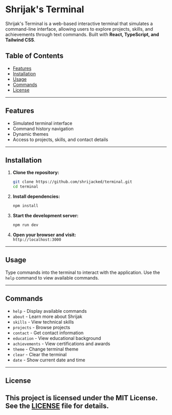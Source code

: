 # Shrijak's Terminal

Shrijak's Terminal is a web-based interactive terminal that simulates a command-line interface, allowing users to explore projects, skills, and achievements through text commands. Built with **React, TypeScript, and Tailwind CSS**.

## Table of Contents

- [Features](#features)
- [Installation](#installation)
- [Usage](#usage)
- [Commands](#commands)
- [License](#license)

---

## Features

- Simulated terminal interface
- Command history navigation
- Dynamic themes
- Access to projects, skills, and contact details

---

## Installation

1. **Clone the repository:**
    ```sh
    git clone https://github.com/shrijacked/terminal.git
    cd terminal
    ```

2. **Install dependencies:**
    ```sh
    npm install
    ```

3. **Start the development server:**
    ```sh
    npm run dev
    ```

4. **Open your browser and visit:**  
   `http://localhost:3000`

---

## Usage

Type commands into the terminal to interact with the application. Use the `help` command to view available commands.

---

## Commands

- `help` - Display available commands  
- `about` - Learn more about Shrijak  
- `skills` - View technical skills  
- `projects` - Browse projects  
- `contact` - Get contact information  
- `education` - View educational background  
- `achievements` - View certifications and awards  
- `theme` - Change terminal theme  
- `clear` - Clear the terminal  
- `date` - Show current date and time  

---
## License

This project is licensed under the **MIT License**. See the [LICENSE](./LICENSE) file for details.
---